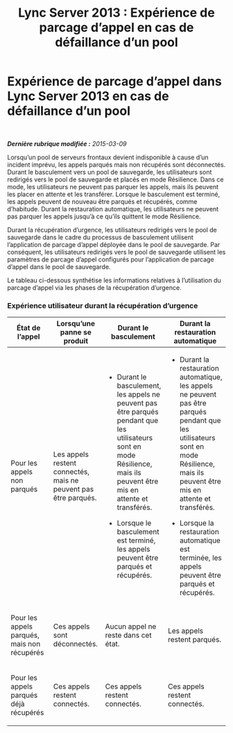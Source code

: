 ﻿---
title: 'Lync Server 2013 : Expérience de parcage d’appel en cas de défaillance d’un pool'
TOCTitle: Expérience de parcage d’appel en cas de défaillance d’un pool
ms:assetid: f6303e69-8771-492a-9e8b-c3d7ba231309
ms:mtpsurl: https://technet.microsoft.com/fr-fr/library/JJ205383(v=OCS.15)
ms:contentKeyID: 49299344
ms.date: 05/20/2016
mtps_version: v=OCS.15
ms.translationtype: HT
---

# Expérience de parcage d’appel dans Lync Server 2013 en cas de défaillance d’un pool

 

_**Dernière rubrique modifiée :** 2015-03-09_

Lorsqu’un pool de serveurs frontaux devient indisponible à cause d’un incident imprévu, les appels parqués mais non récupérés sont déconnectés. Durant le basculement vers un pool de sauvegarde, les utilisateurs sont redirigés vers le pool de sauvegarde et placés en mode Résilience. Dans ce mode, les utilisateurs ne peuvent pas parquer les appels, mais ils peuvent les placer en attente et les transférer. Lorsque le basculement est terminé, les appels peuvent de nouveau être parqués et récupérés, comme d’habitude. Durant la restauration automatique, les utilisateurs ne peuvent pas parquer les appels jusqu’à ce qu’ils quittent le mode Résilience.

Durant la récupération d’urgence, les utilisateurs redirigés vers le pool de sauvegarde dans le cadre du processus de basculement utilisent l’application de parcage d’appel déployée dans le pool de sauvegarde. Par conséquent, les utilisateurs redirigés vers le pool de sauvegarde utilisent les paramètres de parcage d’appel configurés pour l’application de parcage d’appel dans le pool de sauvegarde.

Le tableau ci-dessous synthétise les informations relatives à l’utilisation du parcage d’appel via les phases de la récupération d’urgence.

### Expérience utilisateur durant la récupération d’urgence

<table>
<colgroup>
<col style="width: 25%" />
<col style="width: 25%" />
<col style="width: 25%" />
<col style="width: 25%" />
</colgroup>
<thead>
<tr class="header">
<th>État de l’appel</th>
<th>Lorsqu’une panne se produit</th>
<th>Durant le basculement</th>
<th>Durant la restauration automatique</th>
</tr>
</thead>
<tbody>
<tr class="odd">
<td><p>Pour les appels non parqués</p></td>
<td><p>Les appels restent connectés, mais ne peuvent pas être parqués.</p></td>
<td><ul>
<li><p>Durant le basculement, les appels ne peuvent pas être parqués pendant que les utilisateurs sont en mode Résilience, mais ils peuvent être mis en attente et transférés.</p></li>
<li><p>Lorsque le basculement est terminé, les appels peuvent être parqués et récupérés.</p></li>
</ul></td>
<td><ul>
<li><p>Durant la restauration automatique, les appels ne peuvent pas être parqués pendant que les utilisateurs sont en mode Résilience, mais ils peuvent être mis en attente et transférés.</p></li>
<li><p>Lorsque la restauration automatique est terminée, les appels peuvent être parqués et récupérés.</p></li>
</ul></td>
</tr>
<tr class="even">
<td><p>Pour les appels parqués, mais non récupérés</p></td>
<td><p>Ces appels sont déconnectés.</p></td>
<td><p>Aucun appel ne reste dans cet état.</p></td>
<td><p>Les appels restent parqués.</p></td>
</tr>
<tr class="odd">
<td><p>Pour les appels parqués déjà récupérés</p></td>
<td><p>Ces appels restent connectés.</p></td>
<td><p>Ces appels restent connectés.</p></td>
<td><p>Ces appels restent connectés.</p></td>
</tr>
</tbody>
</table>


